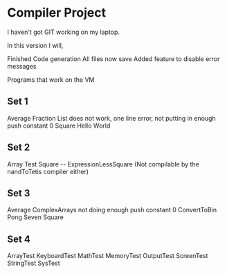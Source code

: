 # Compiler Project

I haven't got GIT working on my laptop.

In this version I will,


Finished Code generation
All files now save
Added feature to disable error messages


Programs that work on the VM

Set 1
-----------
Average
Fraction
List does not work, one line error, not putting in enough push constant 0
Square
Hello World

Set 2
---------
Array Test
Square
-- ExpressionLessSquare (Not compilable by the nandToTetis compiler either)

Set 3
---------
Average
ComplexArrays   not doing enough push constant 0
ConvertToBin
Pong
Seven
Square

Set 4
------------
ArrayTest
KeyboardTest
MathTest
MemoryTest
OutputTest
ScreenTest
StringTest
SysTest
